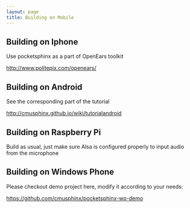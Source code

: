 ```yaml
---
layout: page 
title: Building on Mobile 
---
```


## Building on Iphone

Use pocketsphinx as a part of OpenEars toolkit

http://www.politepix.com/openears/


## Building on Android

See the corresponding part of the tutorial

http://cmusphinx.github.io/wiki/tutorialandroid

## Building on Raspberry Pi

Build as usual, just make sure Alsa is configured properly to input audio from 
the microphone

## Building on Windows Phone

Please checkout demo project here, modify it according to your needs:

https://github.com/cmusphinx/pocketsphinx-wp-demo
